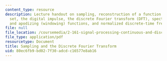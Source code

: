 ```yaml
---
content_type: resource
description: Lecture handout on sampling, reconstruction of a function from its sample
  set, the digital impulse, the discrete Fourier transform (DFT), spectral leakage
  and apodizing (windowing) functions, and normalized discrete-time frequencies.
file: null
file_location: /coursemedia/2-161-signal-processing-continuous-and-discrete-fall-2008/80ec6fb9bd027f30adcdc16577e8ab16_samplingdft.pdf
file_type: application/pdf
resourcetype: Document
title: Sampling and the Discrete Fourier Transform
uid: 80ec6fb9-bd02-7f30-adcd-c16577e8ab16
---
```

